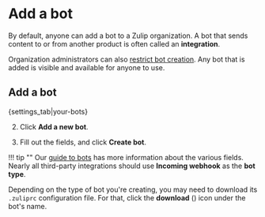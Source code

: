 # Add a bot

By default, anyone can add a bot to a Zulip organization.
A bot that sends content to or from another product is often called an
**integration**.

Organization administrators can also
[restrict bot creation](/help/restrict-bot-creation). Any bot that is added
is visible and available for anyone to use.

## Add a bot

{settings_tab|your-bots}

2. Click **Add a new bot**.

3. Fill out the fields, and click **Create bot**.

!!! tip ""
    Our [guide to bots](/help/bots-and-integrations) has more information about
    the various fields.
    Nearly all third-party integrations should use **Incoming webhook**
    as the **bot type**.

Depending on the type of bot you're creating, you may need to download its
`.zuliprc` configuration file. For that, click the **download**
(<i class="fa fa-download"></i>) icon under the bot's name.
